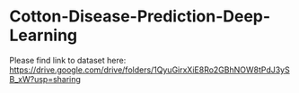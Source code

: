 # Cotton-Disease-Prediction-Deep-Learning

Please find link to dataset here: https://drive.google.com/drive/folders/1QyuGirxXiE8Ro2GBhNOW8tPdJ3ySB_xW?usp=sharing
